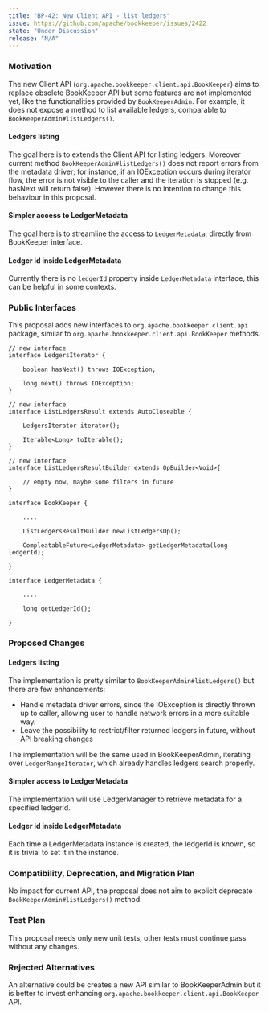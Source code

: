 ```yaml
---
title: "BP-42: New Client API - list ledgers"
issue: https://github.com/apache/bookkeeper/issues/2422
state: "Under Discussion"
release: "N/A"
---
```


### Motivation

The new Client API (`org.apache.bookkeeper.client.api.BookKeeper`) aims to replace obsolete BookKeeper API but some features are not implemented yet, like the functionalities provided by `BookKeeperAdmin`. 
For example, it does not expose a method to list available ledgers, comparable to `BookKeeperAdmin#listLedgers()`.

#### Ledgers listing 
The goal here is to extends the Client API for listing ledgers. Moreover current method  `BookKeeperAdmin#listLedgers()` does not report errors from the metadata driver; for instance, if an IOException occurs during iterator flow, the error is not visible to the caller and the iteration is stopped (e.g. hasNext will return false). However there is no intention to change this behaviour in this proposal.

#### Simpler access to LedgerMetadata
The goal here is to streamline the access to `LedgerMetadata`, directly from BookKeeper interface.

#### Ledger id inside LedgerMetadata
Currently there is no `ledgerId` property inside `LedgerMetadata` interface, this can be helpful in some contexts.


### Public Interfaces

This proposal adds new interfaces to `org.apache.bookkeeper.client.api` package, similar to `org.apache.bookkeeper.client.api.BookKeeper` methods. 

    // new interface
    interface LedgersIterator {

        boolean hasNext() throws IOException;

        long next() throws IOException;
    }

    // new interface
    interface ListLedgersResult extends AutoCloseable {

        LedgersIterator iterator();

        Iterable<Long> toIterable();
    }

    // new interface
    interface ListLedgersResultBuilder extends OpBuilder<Void>{

        // empty now, maybe some filters in future
    }

    interface BookKeeper {

        ....

        ListLedgersResultBuilder newListLedgersOp();

        CompleatableFuture<LedgerMetadata> getLedgerMetadata(long ledgerId);

    }

    interface LedgerMetadata {
        
        ....

        long getLedgerId();

    }

### Proposed Changes

#### Ledgers listing

The implementation is pretty similar to `BookKeeperAdmin#listLedgers()` but there are few enhancements:
- Handle metadata driver errors, since the IOException is directly thrown up to caller, allowing user to handle network errors in a more suitable way.
- Leave the possibility to restrict/filter returned ledgers in future, without API breaking changes   

The implementation will be the same used in BookKeeperAdmin, iterating over `LedgerRangeIterator`, which already handles ledgers search properly.

#### Simpler access to LedgerMetadata
The implementation will use LedgerManager to retrieve metadata for a specified ledgerId.  

#### Ledger id inside LedgerMetadata
Each time a LedgerMetadata instance is created, the ledgerId is known, so it is trivial to set it in the instance.

### Compatibility, Deprecation, and Migration Plan

No impact for current API, the proposal does not aim to explicit deprecate `BookKeeperAdmin#listLedgers()` method.

### Test Plan

This proposal needs only new unit tests, other tests must continue pass without any changes.

### Rejected Alternatives

An alternative could be creates a new API similar to BookKeeperAdmin but it is better to invest enhancing `org.apache.bookkeeper.client.api.BookKeeper` API.
